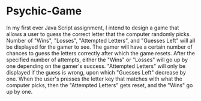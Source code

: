 # Psychic-Game

In my first ever Java Script assignment, I intend to design a game that allows a user to guess the correct letter that the computer randomly picks. Number of "Wins", "Losses", "Attempted Letters", and "Guesses Left" will all be displayed for the gamer to see. The gamer will have a certain number of chances to guess the letters correctly after which the game resets. After the specified number of attempts, either the "Wins" or "Losses" will go up by one depending on the gamer's success. "Attempted Letters" will only be displayed if the guess is wrong, upon which "Guesses Left" decrease by one. When the user's presses the letter key that matches with what the computer picks, then the "Attempted Letters" gets reset, and the "Wins" go up by one.
